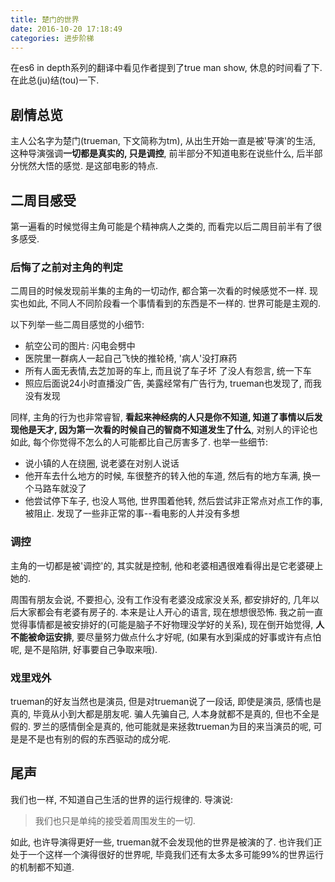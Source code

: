 ```yaml
---
title: 楚门的世界
date: 2016-10-20 17:18:49
categories: 进步阶梯
---
```

在es6 in depth系列的翻译中看见作者提到了true man show, 休息的时间看了下. 在此总(ju)结(tou)一下.

<!--more-->

##  剧情总览

主人公名字为楚门(trueman, 下文简称为tm), 从出生开始一直是被'导演'的生活, 这种导演强调**一切都是真实的, 只是调控**, 前半部分不知道电影在说些什么, 后半部分恍然大悟的感觉. 是这部电影的特点.

## 二周目感受

第一遍看的时候觉得主角可能是个精神病人之类的, 而看完以后二周目前半有了很多感受.

### 后悔了之前对主角的判定

二周目的时候发现前半集的主角的一切动作, 都合第一次看的时候感觉不一样. 现实也如此, 不同人不同阶段看一个事情看到的东西是不一样的. 世界可能是主观的.

以下列举一些二周目感觉的小细节:

+ 航空公司的图片: 闪电会劈中
+ 医院里一群病人一起自己飞快的推轮椅, '病人'没打麻药
+ 所有人面无表情,去芝加哥的车上, 而且说了车子坏 了没人有怨言, 统一下车
+ 照应后面说24小时直播没广告, 美露经常有广告行为, trueman也发现了, 而我没有发现

同样, 主角的行为也非常睿智, **看起来神经病的人只是你不知道, 知道了事情以后发现他是天才, 因为第一次看的时候自己的智商不知道发生了什么**, 对别人的评论也如此, 每个你觉得不怎么的人可能都比自己厉害多了. 也举一些细节:

+ 说小镇的人在绕圈, 说老婆在对别人说话
+ 他开车去什么地方的时候, 车很整齐的转入他的车道, 然后有的地方车满, 换一个马路车就没了
+ 他尝试停下车子, 也没人骂他, 世界围着他转, 然后尝试非正常点对点工作的事, 被阻止. 发现了一些非正常的事--看电影的人并没有多想

### 调控

主角的一切都是被'调控'的, 其实就是控制, 他和老婆相遇很难看得出是它老婆硬上她的.

周围有朋友会说, 不要担心, 没有工作没有老婆没成家没关系, 都安排好的, 几年以后大家都会有老婆有房子的. 本来是让人开心的语言, 现在想想很恐怖. 我之前一直觉得事情都是被安排好的(可能是脑子不好物理没学好的关系), 现在倒开始觉得, **人不能被命运安排**, 要尽量努力做点什么才好呢, (如果有水到渠成的好事或许有点怕呢, 是不是陷阱, 好事要自己争取来哦).

### 戏里戏外

trueman的好友当然也是演员, 但是对trueman说了一段话, 即使是演员, 感情也是真的, 毕竟从小到大都是朋友呢. 骗人先骗自己, 人本身就都不是真的, 但也不全是假的. 罗兰的感情倒全是真的, 他可能就是来拯救trueman为目的来当演员的呢, 可是是不是也有别的假的东西驱动的成分呢.

## 尾声

我们也一样, 不知道自己生活的世界的运行规律的. 导演说:

> 我们也只是单纯的接受着周围发生的一切.

如此, 也许导演得更好一些, trueman就不会发现他的世界是被演的了. 也许我们正处于一个这样一个演得很好的世界呢, 毕竟我们还有太多太多可能99%的世界运行的机制都不知道.